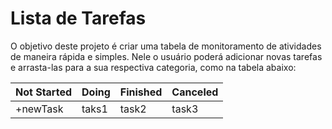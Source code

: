 # Lista de Tarefas

O objetivo deste projeto é criar uma tabela de monitoramento de atividades de maneira rápida e simples.
Nele o usuário poderá adicionar novas tarefas e arrasta-las para a sua respectiva categoria, como na tabela abaixo:

| Not Started   | Doing          | Finished       | Canceled        |
|-------------- | -------------- | -------------- | --------------- |
| +newTask      | taks1          | task2          | task3           |

